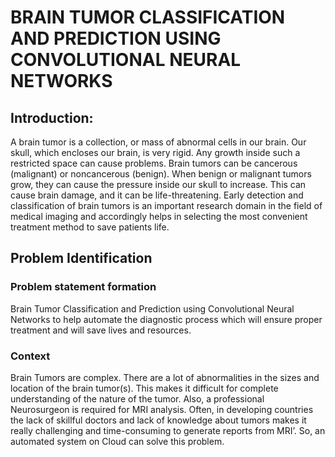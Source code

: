 # BRAIN TUMOR CLASSIFICATION AND PREDICTION USING CONVOLUTIONAL NEURAL NETWORKS
## Introduction:

A brain tumor is a collection, or mass of abnormal cells in our brain. Our skull, which encloses our brain, is very rigid. Any growth inside such a restricted space can cause problems. Brain tumors can be cancerous (malignant) or noncancerous (benign). When benign or malignant tumors grow, they can cause the pressure inside our skull to increase. This can cause brain damage, and it can be life-threatening. Early detection and classification of brain tumors is an important research domain in the field of medical imaging and accordingly helps in selecting the most convenient treatment method to save patients life.

## Problem Identification

### Problem statement formation
Brain Tumor Classification and Prediction using Convolutional Neural Networks to help automate the diagnostic process which will ensure proper treatment and will save lives and resources. 

### Context
Brain Tumors are complex. There are a lot of abnormalities in the sizes and location of the brain tumor(s). This makes it difficult for complete understanding of the nature of the tumor. Also, a professional Neurosurgeon is required for MRI analysis. Often, in developing countries the lack of skillful doctors and lack of knowledge about tumors makes it really challenging and time-consuming to generate reports from MRI’. So, an automated system on Cloud can solve this problem.
